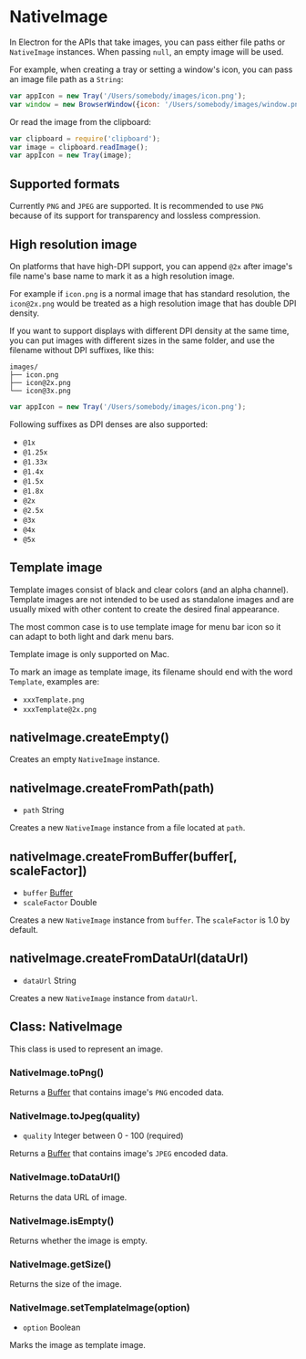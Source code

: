 # NativeImage

In Electron for the APIs that take images, you can pass either file paths or
`NativeImage` instances. When passing `null`, an empty image will be used.

For example, when creating a tray or setting a window's icon, you can pass an image
file path as a `String`:

```javascript
var appIcon = new Tray('/Users/somebody/images/icon.png');
var window = new BrowserWindow({icon: '/Users/somebody/images/window.png'});
```

Or read the image from the clipboard:

```javascript
var clipboard = require('clipboard');
var image = clipboard.readImage();
var appIcon = new Tray(image);
```

## Supported formats

Currently `PNG` and `JPEG` are supported. It is recommended to use `PNG`
because of its support for transparency and lossless compression.

## High resolution image

On platforms that have high-DPI support, you can append `@2x` after image's
file name's base name to mark it as a high resolution image.

For example if `icon.png` is a normal image that has standard resolution, the
`icon@2x.png` would be treated as a high resolution image that has double DPI
density.

If you want to support displays with different DPI density at the same time, you
can put images with different sizes in the same folder, and use the filename
without DPI suffixes, like this:

```text
images/
├── icon.png
├── icon@2x.png
└── icon@3x.png
```


```javascript
var appIcon = new Tray('/Users/somebody/images/icon.png');
```

Following suffixes as DPI denses are also supported:

* `@1x`
* `@1.25x`
* `@1.33x`
* `@1.4x`
* `@1.5x`
* `@1.8x`
* `@2x`
* `@2.5x`
* `@3x`
* `@4x`
* `@5x`

## Template image

Template images consist of black and clear colors (and an alpha channel).
Template images are not intended to be used as standalone images and are usually
mixed with other content to create the desired final appearance.

The most common case is to use template image for menu bar icon so it can adapt
to both light and dark menu bars.

Template image is only supported on Mac.

To mark an image as template image, its filename should end with the word
`Template`, examples are:

* `xxxTemplate.png`
* `xxxTemplate@2x.png`

## nativeImage.createEmpty()

Creates an empty `NativeImage` instance.

## nativeImage.createFromPath(path)

* `path` String

Creates a new `NativeImage` instance from a file located at `path`.

## nativeImage.createFromBuffer(buffer[, scaleFactor])

* `buffer` [Buffer][buffer]
* `scaleFactor` Double

Creates a new `NativeImage` instance from `buffer`. The `scaleFactor` is 1.0 by
default.

## nativeImage.createFromDataUrl(dataUrl)

* `dataUrl` String

Creates a new `NativeImage` instance from `dataUrl`.

## Class: NativeImage

This class is used to represent an image.

### NativeImage.toPng()

Returns a [Buffer][buffer] that contains image's `PNG` encoded data.

### NativeImage.toJpeg(quality)

* `quality` Integer between 0 - 100 (required)

Returns a [Buffer][buffer] that contains image's `JPEG` encoded data.

### NativeImage.toDataUrl()

Returns the data URL of image.

### NativeImage.isEmpty()

Returns whether the image is empty.

### NativeImage.getSize()

Returns the size of the image.

[buffer]: https://iojs.org/api/buffer.html#buffer_class_buffer

### NativeImage.setTemplateImage(option)

* `option` Boolean

Marks the image as template image.

